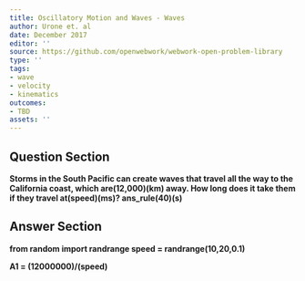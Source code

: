 ```yaml
---
title: Oscillatory Motion and Waves - Waves
author: Urone et. al
date: December 2017
editor: ''
source: https://github.com/openwebwork/webwork-open-problem-library
type: ''
tags:
- wave
- velocity
- kinematics
outcomes:
- TBD
assets: ''
---
```


## Question Section 

<b>
Storms in the South Pacific can create waves that travel all the way to the California coast, which are(12,000)(km) away. How long does it take them if they travel at(speed)(ms)?
ans_rule(40)(s)



## Answer Section

from random import randrange
speed = randrange(10,20,0.1)

A1 = (12000000)/(speed)